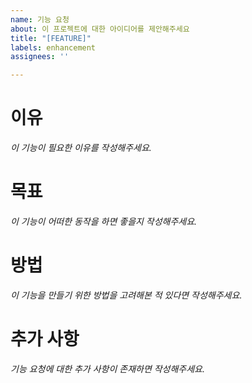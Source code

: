 ```yaml
---
name: 기능 요청
about: 이 프로젝트에 대한 아이디어를 제안해주세요
title: "[FEATURE]"
labels: enhancement
assignees: ''

---
```


# 이유
*이 기능이 필요한 이유를 작성해주세요.*

# 목표
*이 기능이 어떠한 동작을 하면 좋을지 작성해주세요.*

# 방법
*이 기능을 만들기 위한 방법을 고려해본 적 있다면 작성해주세요.*

# 추가 사항
*기능 요청에 대한 추가 사항이 존재하면 작성해주세요.*
